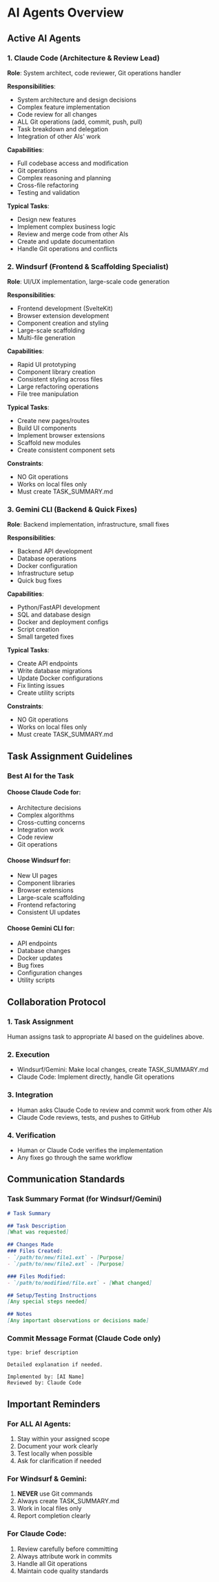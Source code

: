 # AI Agents Overview

## Active AI Agents

### 1. Claude Code (Architecture & Review Lead)
**Role**: System architect, code reviewer, Git operations handler

**Responsibilities**:
- System architecture and design decisions
- Complex feature implementation
- Code review for all changes
- ALL Git operations (add, commit, push, pull)
- Task breakdown and delegation
- Integration of other AIs' work

**Capabilities**:
- Full codebase access and modification
- Git operations
- Complex reasoning and planning
- Cross-file refactoring
- Testing and validation

**Typical Tasks**:
- Design new features
- Implement complex business logic
- Review and merge code from other AIs
- Create and update documentation
- Handle Git operations and conflicts

### 2. Windsurf (Frontend & Scaffolding Specialist)
**Role**: UI/UX implementation, large-scale code generation

**Responsibilities**:
- Frontend development (SvelteKit)
- Browser extension development
- Component creation and styling
- Large-scale scaffolding
- Multi-file generation

**Capabilities**:
- Rapid UI prototyping
- Component library creation
- Consistent styling across files
- Large refactoring operations
- File tree manipulation

**Typical Tasks**:
- Create new pages/routes
- Build UI components
- Implement browser extensions
- Scaffold new modules
- Create consistent component sets

**Constraints**:
- NO Git operations
- Works on local files only
- Must create TASK_SUMMARY.md

### 3. Gemini CLI (Backend & Quick Fixes)
**Role**: Backend implementation, infrastructure, small fixes

**Responsibilities**:
- Backend API development
- Database operations
- Docker configuration
- Infrastructure setup
- Quick bug fixes

**Capabilities**:
- Python/FastAPI development
- SQL and database design
- Docker and deployment configs
- Script creation
- Small targeted fixes

**Typical Tasks**:
- Create API endpoints
- Write database migrations
- Update Docker configurations
- Fix linting issues
- Create utility scripts

**Constraints**:
- NO Git operations
- Works on local files only
- Must create TASK_SUMMARY.md

## Task Assignment Guidelines

### Best AI for the Task

#### Choose Claude Code for:
- Architecture decisions
- Complex algorithms
- Cross-cutting concerns
- Integration work
- Code review
- Git operations

#### Choose Windsurf for:
- New UI pages
- Component libraries
- Browser extensions
- Large-scale scaffolding
- Frontend refactoring
- Consistent UI updates

#### Choose Gemini CLI for:
- API endpoints
- Database changes
- Docker updates
- Bug fixes
- Configuration changes
- Utility scripts

## Collaboration Protocol

### 1. Task Assignment
Human assigns task to appropriate AI based on the guidelines above.

### 2. Execution
- Windsurf/Gemini: Make local changes, create TASK_SUMMARY.md
- Claude Code: Implement directly, handle Git operations

### 3. Integration
- Human asks Claude Code to review and commit work from other AIs
- Claude Code reviews, tests, and pushes to GitHub

### 4. Verification
- Human or Claude Code verifies the implementation
- Any fixes go through the same workflow

## Communication Standards

### Task Summary Format (for Windsurf/Gemini)
```markdown
# Task Summary

## Task Description
[What was requested]

## Changes Made
### Files Created:
- `/path/to/new/file1.ext` - [Purpose]
- `/path/to/new/file2.ext` - [Purpose]

### Files Modified:
- `/path/to/modified/file.ext` - [What changed]

## Setup/Testing Instructions
[Any special steps needed]

## Notes
[Any important observations or decisions made]
```

### Commit Message Format (Claude Code only)
```
type: brief description

Detailed explanation if needed.

Implemented by: [AI Name]
Reviewed by: Claude Code
```

## Important Reminders

### For ALL AI Agents:
1. Stay within your assigned scope
2. Document your work clearly
3. Test locally when possible
4. Ask for clarification if needed

### For Windsurf & Gemini:
1. **NEVER** use Git commands
2. Always create TASK_SUMMARY.md
3. Work in local files only
4. Report completion clearly

### For Claude Code:
1. Review carefully before committing
2. Always attribute work in commits
3. Handle all Git operations
4. Maintain code quality standards